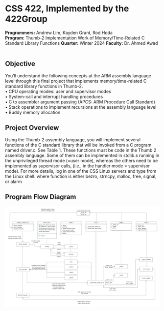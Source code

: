 # CSS 422, Implemented by the 422Group
__Programmers:__ Andrew Lim, Kayden Grant, Rod Hoda <br />
__Program:__ Thumb-2 Implementation Work of Memory/Time-Related C Standard Library Functions
__Quarter:__ Winter 2024
__Faculty:__ Dr. Ahmed Awad
<br />
<br />
## Objective 
You’ll understand the following concepts at the ARM assembly language level through this final project 
that implements memory/time-related C standard library functions in Thumb-2. <br />
• CPU operating modes: user and supervisor modes <br />
• System-call and interrupt handling procedures <br />
• C to assembler argument passing (APCS: ARM Procedure Call Standard) <br />
• Stack operations to implement recursions at the assembly language level <br />
• Buddy memory allocation <br />

## Project Overview 
Using the Thumb-2 assembly language, you will implement several functions of the C standard library that 
will be invoked from a C program named driver.c. See Table 1. These functions must be code in the Thumb
2 assembly language. Some of them can be implemented in stdlib.s running in the unprivileged thread mode 
(=user mode), whereas the others need to be implemented as supervisor calls, (i.e., in the handler mode = 
supervisor mode). For more details, log in one of the CSS Linux servers and type from the Linux shell: 
where function is either bezro, strncpy, malloc, free, signal, or alarm

## Program Flow Diagram
![ProgramFlowDiagram](https://github.com/andrewlim0619/CSS422_Thumb2_Final_Project/blob/main/Support_Files/CSS%20422.png?raw=true)
